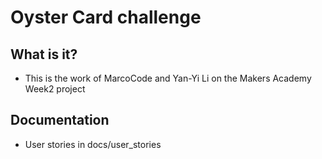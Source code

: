 #					Oyster Card challenge

What is it?
----------

* This is the work of MarcoCode and Yan-Yi Li on the Makers Academy Week2 project


Documentation
-------------

* User stories in docs/user_stories


